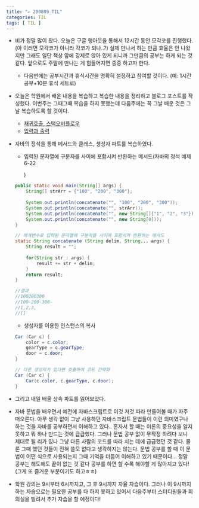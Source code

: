 ```yaml
---
title: "✍ 200809_TIL"
categories: TIL
tags: [ TIL ]
---
```


- 비가 정말 많이 왔다. 오늘은 구글 행아웃을 통해서 12시간 동안 모각코를 진행했다. (아 이러면 모각코가 아니라 각코가 되나..?) 실제 만나서 하는 만큼 효율은 안 나왔지만 그래도 일단 책상 앞에 강제로 앉아 있게 되니까 그만큼의 공부는 하게 되는 것 같다. 앞으로도 주말에 만나는 게 힘들어지면 종종 하고자 한다.

  - 다음번에는 공부시간과 휴식시간을 명확히 설정하고 참여할 것이다. (예: 1시간 공부+10분 휴식 세트로)

- 오늘은 학원에서 배운 내용을 복습하고 복습한 내용을 정리하고 블로그 포스트를 작성했다. 이번주는 그때그때 복습을 하지 못했는데 다음주에는 꼭 그날 배운 것은 그날 복습하도록 할 것이다.
  - [재귀호출, 스택오버플로우](https://hayeon17kim.github.io/java/2020/08/04/recursive-call)
  - [입력과 출력](https://hayeon17kim.github.io/til/2020/08/05/input-output)
  
- 자바의 정석을 통해 메서드와 클래스, 생성자 파트를 복습하였다.

  - 입력된 문자열에 구분자를 사이에 포함시켜 반환하는 메서드(자바의 정석 예제 6-22

    )

  ```java
  public static void main(String[] args) {
      String[] strArr = {"100", "200", "300"};
      
      System.out.println(concatenate("", "100", "200", "300"));
      System.out.println(concatenate("", strArr));
      System.out.println(concatenate("", new String[]{"1", "2", "3"}));
      System.out.println(concatenate("", new String[0]));
  }
  
  // 매개변수로 입력된 문자열에 구분자를 사이에 포함시켜 반환하는 메서드
  static String concatenate (String delim, String... args) {
      String result = "";
      
      for(String str : args) {
          result += str + delim;
      }
      return result;
  }
  
  //결과
  //100200300
  //100-200-300-
  //1,2,3,
  //[]
  ```

  - 생성자를 이용한 인스턴스의 복사

  ```java
  Car (Car c) {
      color = c.color;
      gearType = c.gearType;
      door = c.door;
  }
  
  // 다른 생성자가 있다면 호출하여 코드 간략화
  Car (Car c) {
      Car(c.color, c.gearType, c.door);
  }
  ```

- 그리고 내일 배울 상속 파트를 읽어보았다.

- 자바 문법을 배우면서 예전에 자바스크립트로 이것 저것 따라 만들어볼 때가 자주 떠오른다. 아무 생각 없이 그냥 사용하던 자바스크립트 문법들이 이런 의미였구나 하는 것을 자바를 공부하면서 이해하고 있다.. 혼자서 할 때는 이론의 중요성을 알지 못하고 뭐 하나 만드는 것에 급급했다. 그러나 문법 공부 없이 무작정 하려다 보니 제대로 될 리가 있나 그냥 다른 사람의 코드를 따라 치는 데에 급급했던 것 같다. 물론 그때 했던 것들이 전혀 쓸모 없다고 생각하지는 않는다. 문법 공부를 할 때 이 문법이 어떤 식으로 사용되는지 그때 기억을 더듬어 이해하고 있기 때문이다... 정말 공부는 해도해도 끝이 없는 것 같다 공부를 하면 할 수록 해야할 게 많아지고 있다! (그게 또 즐거운 부분이기도 하고ㅎㅎ)

- 학원 강의는 9시부터 6시까지고, 그 후 9시까지 자율 자습이다. 그러나 이 9시까지 하는 자습으로는 필요한 공부를 다 하지 못하고 있어서 다음주부터 스터디원들과 회의실을 빌려서 추가 자습을 할 예정이다!

